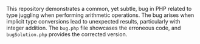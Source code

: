 This repository demonstrates a common, yet subtle, bug in PHP related to type juggling when performing arithmetic operations. The bug arises when implicit type conversions lead to unexpected results, particularly with integer addition. The `bug.php` file showcases the erroneous code, and `bugSolution.php` provides the corrected version.